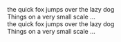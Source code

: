   <div class="trust__items">
                  <div class="trust__item">
                    <div class="trust__icon">
                      <img src="img/fivicons/4-1.png" alt="" />
                    </div>
                    <div class="trust__subtitle">
                      the quick fox jumps over the lazy dog
                    </div>
                    <div class="trust__description">
                      Things on a very small scale ...
                    </div>
                  </div>
                  <div class="trust__item">
                    <div class="trust__icon">
                      <img src="img/fivicons/4-2.png" alt="" />
                    </div>
                    <div class="trust__subtitle">
                      the quick fox jumps over the lazy dog
                    </div>
                    <div class="trust__description">
                      Things on a very small scale ...
                    </div>
                  </div>
                </div>